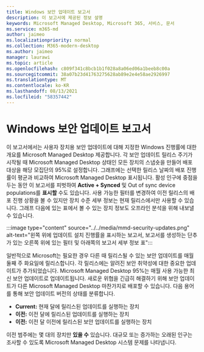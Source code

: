 ```yaml
---
title: Windows 보안 업데이트 보고서
description: 이 보고서에 제공된 정보 설명
keywords: Microsoft Managed Desktop, Microsoft 365, 서비스, 문서
ms.service: m365-md
author: jaimeo
ms.localizationpriority: normal
ms.collection: M365-modern-desktop
ms.author: jaimeo
manager: laurawi
ms.topic: article
ms.openlocfilehash: c809f341c8bcb1b1f028a8a06ed06a1beeb8c00a
ms.sourcegitcommit: 38a07b23d41763275628ab89e2e4e58ae2926997
ms.translationtype: MT
ms.contentlocale: ko-KR
ms.lasthandoff: 08/13/2021
ms.locfileid: "58357442"
---
```

# <a name="windows-security-updates-report"></a>Windows 보안 업데이트 보고서

이 보고서에서는 사용자 장치용 보안 업데이트에 대해 지정한 Windows 진행률에 대한 개요를 Microsoft Managed Desktop 제공합니다. 각 보안 업데이트 릴리스 주기가 시작될 때 Microsoft Managed Desktop 상태인 모든  장치의 스냅숏을 만들어 배포 대상을 해당 모집단의 95%로 설정합니다. 그래프에는 선택한 릴리스 날짜의 배포 진행률이 평균과 비교하여 Microsoft Managed Desktop 표시됩니다. 활성 인구에 중점을 두는 동안 이 보고서를 피벗하여 **Active + Synced** 및 Out of sync device populations를 **표시할** 수도 있습니다. 사용 가능한 필터를 변경하여 이전 릴리스의 배포 진행 상황을 볼 수 있지만 장치 수준 세부 정보는 현재 릴리스에서만 사용할 수 있습니다. 그래프 다음에 있는 표에서 볼 수 있는 장치 정보도 오프라인 분석을 위해 내보낼 수 있습니다.

:::image type="content" source="../../media/mmd-security-updates.png" alt-text="왼쪽 위에 업데이트 설치 진행률을 표시하는 보고서, 보고서를 생성하는 단추가 있는 오른쪽 위에 있는 필터 및 아래쪽의 보고서 세부 정보 표":::

일반적으로 Microsoft는 필요한 경우 다른 때 릴리스될 수 있는 보안 업데이트를 매월 둘째 주 화요일에 릴리스합니다. 각 릴리스에는 알려진 보안 취약성에 대한 중요한 업데이트가 추가되었습니다. Microsoft Managed Desktop 95%는 매월 사용 가능한 최신 보안 업데이트로 업데이트됩니다. 새로운 위협을 긴급히 해결하기 위해 보안 업데이트가 다른 Microsoft Managed Desktop 마찬가지로 배포할 수 있습니다. 다음 용어를 통해 보안 업데이트 버전의 상태를 분류합니다. 

- **Current:** 현재 달에 릴리스된 업데이트를 실행하는 장치 
- **이전:** 이전 달에 릴리스된 업데이트를 실행하는 장치 
- **이전:** 이전 달 이전에 릴리스된 보안 업데이트를 실행하는 장치 

이전 범주에는 몇 대의 장치만 **있을 수** 있습니다. 대규모 또는  증가하는 오래된 인구는 조사할 수 있도록 Microsoft Managed Desktop 시스템 문제를 나타냅니다. 